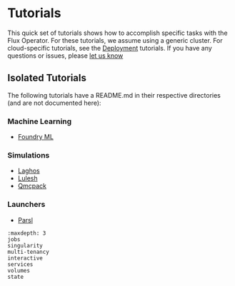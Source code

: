 # Tutorials

This quick set of tutorials shows how to accomplish specific tasks with the Flux Operator.
For these tutorials, we assume using a generic cluster. For cloud-specific tutorials, see the
[Deployment](https://flux-framework.org/flux-operator/deployment/index.html) tutorials.
If you have any questions or issues, please [let us know](https://github.com/flux-framework/flux-operator/issues)

## Isolated Tutorials

The following tutorials have a README.md in their respective directories (and are not documented here):

### Machine Learning

 - [Foundry ML](https://github.com/flux-framework/flux-operator/tree/main/examples/machine-learning/foundry)

### Simulations

 - [Laghos](https://github.com/flux-framework/flux-operator/tree/main/examples/simulations/laghos)
 - [Lulesh](https://github.com/flux-framework/flux-operator/tree/main/examples/simulations/lulesh)
 - [Qmcpack](https://github.com/flux-framework/flux-operator/tree/main/examples/simulations/qmcpack)

### Launchers

 - [Parsl](https://github.com/flux-framework/flux-operator/tree/main/examples/launchers/parsl)


```{toctree}
:maxdepth: 3
jobs
singularity
multi-tenancy
interactive
services
volumes
state
```

